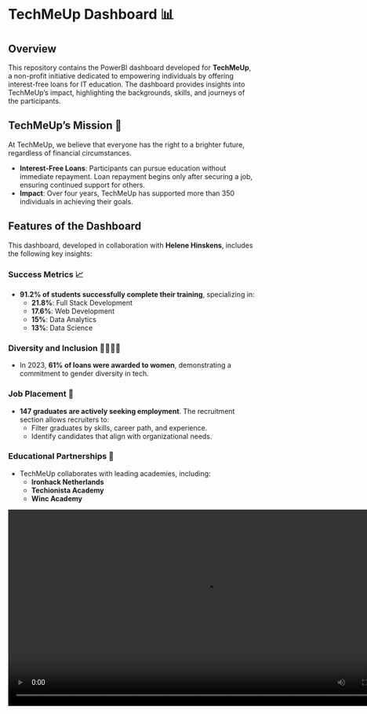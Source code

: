 # TechMeUp Dashboard 📊

## Overview
This repository contains the PowerBI dashboard developed for **TechMeUp**, a non-profit initiative dedicated to empowering individuals by offering interest-free loans for IT education. The dashboard provides insights into TechMeUp’s impact, highlighting the backgrounds, skills, and journeys of the participants.

## TechMeUp’s Mission 🌟
At TechMeUp, we believe that everyone has the right to a brighter future, regardless of financial circumstances. 

- **Interest-Free Loans**: Participants can pursue education without immediate repayment. Loan repayment begins only after securing a job, ensuring continued support for others.
- **Impact**: Over four years, TechMeUp has supported more than 350 individuals in achieving their goals.

## Features of the Dashboard
This dashboard, developed in collaboration with **Helene Hinskens**, includes the following key insights:

### Success Metrics 📈
- **91.2% of students successfully complete their training**, specializing in:
  - **21.8%**: Full Stack Development
  - **17.6%**: Web Development
  - **15%**: Data Analytics
  - **13%**: Data Science

### Diversity and Inclusion 👩‍🎓🧑‍🎓
- In 2023, **61% of loans were awarded to women**, demonstrating a commitment to gender diversity in tech.

### Job Placement 🚀
- **147 graduates are actively seeking employment**. The recruitment section allows recruiters to:
  - Filter graduates by skills, career path, and experience.
  - Identify candidates that align with organizational needs.

### Educational Partnerships 🎒
- TechMeUp collaborates with leading academies, including:
  - **Ironhack Netherlands**
  - **Techionista Academy**
  - **Winc Academy**

<video width="800" controls>
  <source src="https://github.com/elahesharifi/DashboardDuel3/raw/main/Dashboardduel3.mp4" type="video/mp4">
  Your browser does not support the video tag.
</video>


